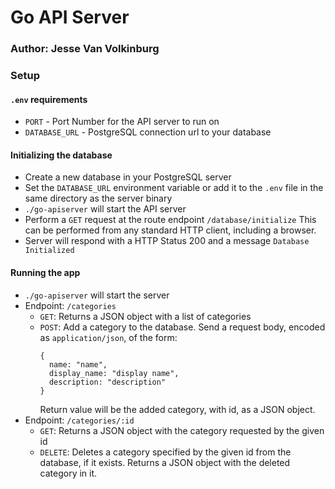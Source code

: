 # Go API Server

### Author: Jesse Van Volkinburg

### Setup
#### `.env` requirements
- `PORT` - Port Number for the API server to run on
- `DATABASE_URL` - PostgreSQL connection url to your database

#### Initializing the database
- Create a new database in your PostgreSQL server
- Set the `DATABASE_URL` environment variable or add it to the `.env` file in the same directory as the server binary
- `./go-apiserver` will start the API server
- Perform a `GET` request at the route endpoint `/database/initialize`
  This can be performed from any standard HTTP client, including a browser.
- Server will respond with a HTTP Status 200 and a message `Database Initialized`

#### Running the app
- `./go-apiserver` will start the server
- Endpoint: `/categories`
  - `GET`: Returns a JSON object with a list of categories
  - `POST`: Add a category to the database. Send a request body, encoded as `application/json`, of the form:
    ```
    {
      name: "name",
      display_name: "display name",
      description: "description"
    }
    ```
    Return value will be the added category, with id, as a JSON object.
- Endpoint: `/categories/:id`
  - `GET`: Returns a JSON object with the category requested by the given id
  - `DELETE`: Deletes a category specified by the given id from the database, if it exists. Returns a JSON object with the deleted category in it.
  
